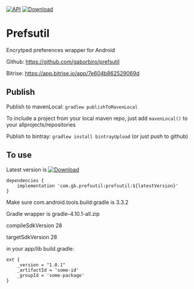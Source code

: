 [![API](https://img.shields.io/badge/API-21%2B-brightgreen.svg?style=flat)](https://android-arsenal.com/api?level=21) [ ![Download](https://api.bintray.com/packages/arlecchino/maven/com.gb.prefsutil/images/download.svg) ](https://bintray.com/arlecchino/maven/com.gb.prefsutil/_latestVersion)

# Prefsutil

Encrytped preferences wrapper for Android

Github: https://github.com/gaborbiro/prefsutil

Bitrise: https://app.bitrise.io/app/7e604b862529069d

## Publish

Publish to mavenLocal: `gradlew publishToMavenLocal`

To include a project from your local maven repo, just add `mavenLocal()` to your allprojects/repositories


Publish to bintray: `gradlew install bintrayUpload` (or just push to github)

## To use

Latest version is [ ![Download](https://api.bintray.com/packages/arlecchino/maven/com.gb.prefsutil/images/download.svg) ](https://bintray.com/arlecchino/maven/com.gb.prefsutil/_latestVersion)

````
dependencies {
    implementation 'com.gb.prefsutil:prefsutil:${latestVersion}'
}
````

Make sure com.android.tools.build:gradle is 3.3.2

Gradle wrapper is gradle-4.10.1-all.zip

compileSdkVersion 28

targetSdkVersion 28

in your app/lib build.gradle:

````
ext {
    _version = "1.0.1"
    _artifactId = 'some-id'
    _groupId = 'some-package'
}
````